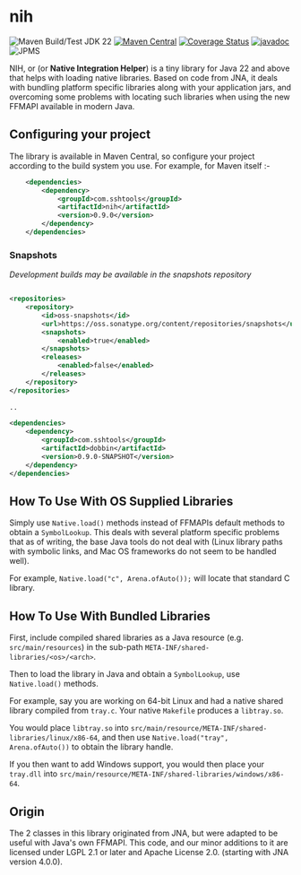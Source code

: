 # nih

![Maven Build/Test JDK 22](https://github.com/sshtools/nih/actions/workflows/maven.yml/badge.svg)
[![Maven Central](https://maven-badges.herokuapp.com/maven-central/com.sshtools/nih/badge.svg)](https://maven-badges.herokuapp.com/maven-central/com.sshtools/nih)
[![Coverage Status](https://coveralls.io/repos/github/sshtools/nih/badge.svg)](https://coveralls.io/github/sshtools/nih)
[![javadoc](https://javadoc.io/badge2/com.sshtools/nih/javadoc.svg)](https://javadoc.io/doc/com.sshtools/nih)
![JPMS](https://img.shields.io/badge/JPMS-com.sshtools.nih-purple) 

NIH, or (or **Native Integration Helper**) is a tiny library for Java 22 and above that helps with loading native libraries. Based on code from JNA, it deals with bundling platform specific libraries along with your application jars, and overcoming some problems with locating such libraries when using the new FFMAPI available in modern Java.

## Configuring your project

The library is available in Maven Central, so configure your project according to the
build system you use. For example, for Maven itself :-

```xml
    <dependencies>
        <dependency>
            <groupId>com.sshtools</groupId>
            <artifactId>nih</artifactId>
            <version>0.9.0</version>
        </dependency>
    </dependencies>
```

### Snapshots

*Development builds may be available in the snapshots repository*

```xml

<repositories>
    <repository>
        <id>oss-snapshots</id>
        <url>https://oss.sonatype.org/content/repositories/snapshots</url>
        <snapshots>
            <enabled>true</enabled>
        </snapshots>
        <releases>
            <enabled>false</enabled>
        </releases>
    </repository>
</repositories>
    
..

<dependencies>
    <dependency>
        <groupId>com.sshtools</groupId>
        <artifactId>dobbin</artifactId>
        <version>0.9.0-SNAPSHOT</version>
    </dependency>
</dependencies>
```

## How To Use With OS Supplied Libraries

Simply use `Native.load()` methods instead of FFMAPIs default methods to obtain a `SymbolLookup`. This deals with several platform specific problems that as of writing, the base Java tools do not deal with (Linux library paths with symbolic links, and Mac OS frameworks do not seem to be handled well). 

For example, `Native.load("c", Arena.ofAuto());` will locate that standard C library. 

## How To Use With Bundled Libraries

First, include compiled shared libraries as a Java resource (e.g. `src/main/resources`)  in the sub-path `META-INF/shared-libraries/<os>/<arch>`. 

Then to load the library in Java and obtain a `SymbolLookup`, use `Native.load()` methods.

For example, say you are working on 64-bit Linux and had a native shared library compiled from `tray.c`. Your native `Makefile` produces a `libtray.so`.

You would place `libtray.so` into `src/main/resource/META-INF/shared-libraries/linux/x86-64`, and then use `Native.load("tray", Arena.ofAuto())` to obtain the library handle.

If you then want to add Windows support, you would  then place your `tray.dll` into `src/main/resource/META-INF/shared-libraries/windows/x86-64`.

## Origin

The 2 classes in this library originated from JNA, but were adapted to be useful with Java's own FFMAPI. This code, and our minor additions to it are licensed under LGPL 2.1 or later and Apache License 2.0. (starting with JNA version 4.0.0).
